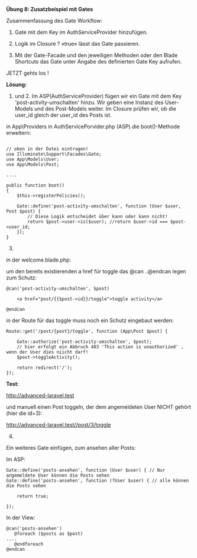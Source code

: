 **Übung 8: Zusatzbeispiel mit Gates**

Zusammenfassung des Gate Workflow:

1.   Gate mit dem Key im AuthServiceProvider hinzufügen.

2.   Logik im Closure ? »true« lässt das Gate passieren.

3.   Mit der Gate-Facade und den jeweiligen Methoden oder den Blade Shortcuts das Gate unter Angabe des definierten Gate Key aufrufen.


JETZT gehts los !

**Lösung:**

1. und 2.
Im ASP(AuthServiceProvider) fügen wir ein Gate mit dem Key 'post-activity-umschalten' hinzu. Wir geben eine Instanz des User-Models und des Post-Models weiter. 
Im Closure prüfen wir, ob die user_id gleich der user_id des Posts ist.

in App\Providers in AuthServicePorvider.php (ASP) die boot()-Methode erweitern:

```

// oben in der Datei eintragen!
use Illuminate\Support\Facades\Gate;
use App\Models\User;
use App\Models\Post;

....

public function boot()
{
    $this->registerPolicies();
    
    Gate::define('post-activity-umschalten', function (User $user, Post $post) {
        // Diese Logik entscheidet über kann oder kann nicht!
        return $post->user->is($user); //return $user->id === $post->user_id;
    });
}   
```


3. 
in der welcome.blade.php: 

um den bereits existierenden a href für toggle das @can ..@endcan legen zum Schutz:

```
@can('post-activity-umschalten', $post)

    <a href="post/{{$post->id}}/toggle">toggle activity</a>

@endcan
```

in der Route für das toggle muss noch ein Schutz eingebaut werden:

```
Route::get('/post/{post}/toggle', function (App\Post $post) {
    
    Gate::authorize('post-activity-umschalten', $post);
    // hier erfolgt ein Abbruch 403 'This action is unauthorized' , wenn der User dies niicht darf!
    $post->toggleActivity();

    return redirect('/');
});

```

**Test:**

http://advanced-laravel.test

und manuell einen Post toggeln, der dem angemeldeten User NICHT gehört (hier die id=3):

http://advanced-laravel.test//post/3/toggle


4.
Ein weiteres Gate einfügen, zum ansehen aller Posts:

Im ASP:
```
Gate::define('posts-ansehen', function (User $user) { // Nur angemeldete User können die Posts sehen
Gate::define('posts-ansehen', function (?User $user) { // alle können die Posts sehen

    return true;

});
```

In der View:
```
@can('posts-ansehen')
   @foreach ($posts as $post)
....
   @endforeach
@endcan
```

